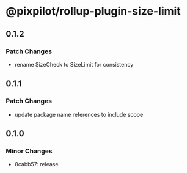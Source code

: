 # @pixpilot/rollup-plugin-size-limit

## 0.1.2

### Patch Changes

- rename SizeCheck to SizeLimit for consistency

## 0.1.1

### Patch Changes

- update package name references to include scope

## 0.1.0

### Minor Changes

- 8cabb57: release
